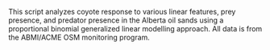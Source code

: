 This script analyzes coyote response to various linear features, prey presence, and predator presence in the Alberta oil sands using a proportional binomial generalized linear modelling approach. All data is from the ABMI/ACME OSM monitoring program. 
